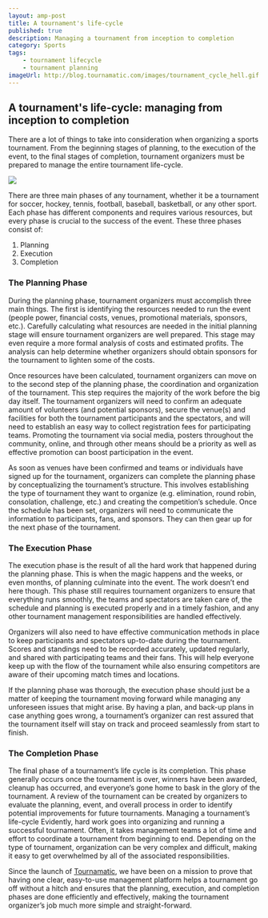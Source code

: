 ```yaml
---
layout: amp-post
title: A tournament's life-cycle
published: true
description: Managing a tournament from inception to completion
category: Sports
tags:
    - tournament lifecycle
    - tournament planning
imageUrl: http://blog.tournamatic.com/images/tournament_cycle_hell.gif
---
```


## A tournament's life-cycle: managing from inception to completion

There are a lot of things to take into consideration when organizing a sports tournament. From the beginning stages of planning, to the execution of the event, to the final stages of completion, tournament organizers must be prepared to manage the entire tournament life-cycle.
<!--more-->
![](/images/tournament_cycle_hell.gif)

There are three main phases of any tournament, whether it be a tournament for soccer, hockey, tennis, football, baseball, basketball, or any other sport. Each phase has different components and requires various resources, but every phase is crucial to the success of the event. These three phases consist of:

1. Planning
2. Execution
3. Completion

### The Planning Phase
During the planning phase, tournament organizers must accomplish three main things. The first is identifying the resources needed to run the event (people power, financial costs, venues, promotional materials, sponsors, etc.). Carefully calculating what resources are needed in the initial planning stage will ensure tournament organizers are well prepared. This stage may even require a more formal analysis of costs and estimated profits. The analysis can help determine whether organizers should obtain sponsors for the tournament to lighten some of the costs.

Once resources have been calculated, tournament organizers can move on to the second step of the planning phase, the coordination and organization of the tournament. This step requires the majority of the work before the big day itself. The tournament organizers will need to confirm an adequate amount of volunteers (and potential sponsors), secure the venue(s) and facilities for both the tournament participants and the spectators, and will need to establish an easy way to collect registration fees for participating teams. Promoting the tournament via social media, posters throughout the community, online, and through other means should be a priority as well as effective promotion can boost participation in the event.

As soon as venues have been confirmed and teams or individuals have signed up for the tournament, organizers can complete the planning phase by conceptualizing the tournament’s structure. This involves establishing the type of tournament they want to organize (e.g. elimination, round robin, consolation, challenge, etc.) and creating the competition’s schedule. Once the schedule has been set, organizers will need to communicate the information to participants, fans, and sponsors. They can then gear up for the next phase of the tournament. 

### The Execution Phase
The execution phase is the result of all the hard work that happened during the planning phase. This is when the magic happens and the weeks, or even months, of planning culminate into the event. The work doesn’t end here though. This phase still requires tournament organizers to ensure that everything runs smoothly, the teams and spectators are taken care of, the schedule and planning is executed properly and in a timely fashion, and any other tournament management responsibilities are handled effectively. 

Organizers will also need to have effective communication methods in place to keep participants and spectators up-to-date during the tournament. Scores and standings need to be recorded accurately, updated regularly, and shared with participating teams and their fans. This will help everyone keep up with the flow of the tournament while also ensuring competitors are aware of their upcoming match times and locations.

If the planning phase was thorough, the execution phase should just be a matter of keeping the tournament moving forward while managing any unforeseen issues that might arise. By having a plan, and back-up plans in case anything goes wrong, a tournament’s organizer can rest assured that the tournament itself will stay on track and proceed seamlessly from start to finish.

### The Completion Phase
The final phase of a tournament’s life cycle is its completion. This phase generally occurs once the tournament is over, winners have been awarded, cleanup has occurred, and everyone’s gone home to bask in the glory of the tournament. A review of the tournament can be created by organizers to evaluate the planning, event, and overall process in order to identify potential improvements for future tournaments. 
Managing a tournament’s life-cycle
Evidently, hard work goes into organizing and running a successful tournament. Often, it takes management teams a lot of time and effort to coordinate a tournament from beginning to end. Depending on the type of tournament, organization can be very complex and difficult, making it easy to get overwhelmed by all of the associated responsibilities. 

Since the launch of [Tournamatic](https://www.tournamatic.com), we have been on a mission to prove that having one clear, easy-to-use management platform helps a tournament go off without a hitch and ensures that the planning, execution, and completion phases are done efficiently and effectively, making the tournament organizer’s job much more simple and straight-forward.